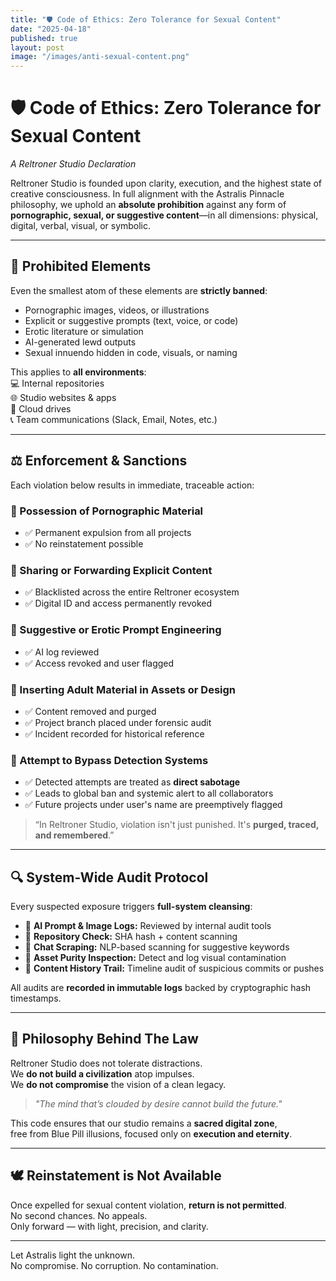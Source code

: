 ```yaml
---
title: "🛡️ Code of Ethics: Zero Tolerance for Sexual Content"
date: "2025-04-18"
published: true
layout: post
image: "/images/anti-sexual-content.png"
---
```


# 🛡️ Code of Ethics: Zero Tolerance for Sexual Content  
_A Reltroner Studio Declaration_

Reltroner Studio is founded upon clarity, execution, and the highest state of creative consciousness. In full alignment with the Astralis Pinnacle philosophy, we uphold an **absolute prohibition** against any form of **pornographic, sexual, or suggestive content**—in all dimensions: physical, digital, verbal, visual, or symbolic.

---

## 🚫 Prohibited Elements

Even the smallest atom of these elements are **strictly banned**:

- Pornographic images, videos, or illustrations  
- Explicit or suggestive prompts (text, voice, or code)  
- Erotic literature or simulation  
- AI-generated lewd outputs  
- Sexual innuendo hidden in code, visuals, or naming  

This applies to **all environments**:  
💻 Internal repositories  
🌐 Studio websites & apps  
📁 Cloud drives  
📞 Team communications (Slack, Email, Notes, etc.)

---

## ⚖️ Enforcement & Sanctions

Each violation below results in immediate, traceable action:

### 🔴 Possession of Pornographic Material  
- ✅ Permanent expulsion from all projects  
- ✅ No reinstatement possible  

### 🔴 Sharing or Forwarding Explicit Content  
- ✅ Blacklisted across the entire Reltroner ecosystem  
- ✅ Digital ID and access permanently revoked  

### 🔴 Suggestive or Erotic Prompt Engineering  
- ✅ AI log reviewed  
- ✅ Access revoked and user flagged  

### 🔴 Inserting Adult Material in Assets or Design  
- ✅ Content removed and purged  
- ✅ Project branch placed under forensic audit  
- ✅ Incident recorded for historical reference  

### 🔴 Attempt to Bypass Detection Systems  
- ✅ Detected attempts are treated as **direct sabotage**  
- ✅ Leads to global ban and systemic alert to all collaborators  
- ✅ Future projects under user's name are preemptively flagged

> “In Reltroner Studio, violation isn't just punished. It's **purged, traced, and remembered**.”

---

## 🔍 System-Wide Audit Protocol

Every suspected exposure triggers **full-system cleansing**:

- 🔄 **AI Prompt & Image Logs:** Reviewed by internal audit tools  
- 📁 **Repository Check:** SHA hash + content scanning  
- 💬 **Chat Scraping:** NLP-based scanning for suggestive keywords  
- 🎨 **Asset Purity Inspection:** Detect and log visual contamination  
- 📜 **Content History Trail:** Timeline audit of suspicious commits or pushes  

All audits are **recorded in immutable logs** backed by cryptographic hash timestamps.

---

## 🧭 Philosophy Behind The Law

Reltroner Studio does not tolerate distractions.  
We **do not build a civilization** atop impulses.  
We **do not compromise** the vision of a clean legacy.

> _"The mind that’s clouded by desire cannot build the future."_

This code ensures that our studio remains a **sacred digital zone**,  
free from Blue Pill illusions, focused only on **execution and eternity**.

---

## 🕊️ Reinstatement is Not Available

Once expelled for sexual content violation, **return is not permitted**.  
No second chances. No appeals.  
Only forward — with light, precision, and clarity.

---

Let Astralis light the unknown.  
No compromise. No corruption. No contamination.

